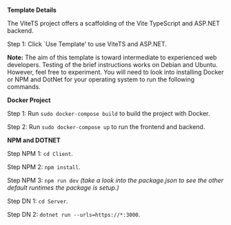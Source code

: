 **Template Details**

The ViteTS project offers a scaffolding of the Vite TypeScript and ASP.NET backend. 

Step 1: Click `Use Template' to use ViteTS and ASP.NET.

**Note:** The aim of this template is toward intermediate to experienced web developers. Testing of the brief instructions works on Debian and Ubuntu. However, feel free to experiment. You will need to look into installing Docker or NPM and DotNet for your operating system to run the following commands.

**Docker Project**

Step 1: Run ```sudo docker-compose build``` to build the project with Docker.

Step 2: Run ```sudo docker-compose up``` to run the frontend and backend.

**NPM and DOTNET**

Step NPM 1: ```cd Client```.

Step NPM 2: ```npm install```.

Step NPM 3: ```npm run dev``` *(take a look into the package.json to see the other default runtimes the package is setup.)*

Step DN 1: ```cd Server```.

Step DN 2: ```dotnet run --urls=https://*:3000```.